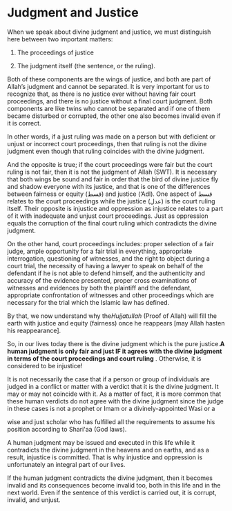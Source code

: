 Judgment and Justice
====================

When we speak about divine judgment and justice, we must distinguish
here between two important matters:

1) The proceedings of justice

2) The judgment itself (the sentence, or the ruling).

Both of these components are the wings of justice, and both are part of
Allah’s judgment and cannot be separated. It is very important for us to
recognize that, as there is no justice ever without having fair court
proceedings, and there is no justice without a final court judgment.
Both components are like twins who cannot be separated and if one of
them became disturbed or corrupted, the other one also becomes invalid
even if it is correct.

In other words, if a just ruling was made on a person but with deficient
or unjust or incorrect court proceedings, then that ruling is not the
divine judgment even though that ruling coincides with the divine
judgment.

And the opposite is true; if the court proceedings were fair but the
court ruling is not fair, then it is not the judgment of Allah (SWT). It
is necessary that both wings be sound and fair in order that the bird of
divine justice fly and shadow everyone with its justice, and that is one
of the differences between fairness or equity (قسط) and justice (‘Adl).
One aspect of قسط relates to the court proceedings while the justice
(عدل) is the court ruling itself. Their opposite is injustice and
oppression as injustice relates to a part of it with inadequate and
unjust court proceedings. Just as oppression equals the corruption of
the final court ruling which contradicts the divine judgment.

On the other hand, court proceedings includes: proper selection of a
fair judge, ample opportunity for a fair trial in everything,
appropriate interrogation, questioning of witnesses, and the right to
object during a court trial, the necessity of having a lawyer to speak
on behalf of the defendant if he is not able to defend himself, and the
authenticity and accuracy of the evidence presented, proper cross
examinations of witnesses and evidences by both the plaintiff and the
defendant, appropriate confrontation of witnesses and other proceedings
which are necessary for the trial which the Islamic law has defined.

By that, we now understand why the*Hujjatullah* (Proof of Allah) will
fill the earth with justice and equity (fairness) once he reappears [may
Allah hasten his reappearance].

So, in our lives today there is the divine judgment which is the pure
justice.**A human judgment is only fair and just IF it agrees with the
divine judgment in terms of the court proceedings and court ruling** .
Otherwise, it is considered to be injustice!

It is not necessarily the case that if a person or group of individuals
are judged in a conflict or matter with a verdict that it is the divine
judgment. It may or may not coincide with it. As a matter of fact, it is
more common that these human verdicts do not agree with the divine
judgment since the judge in these cases is not a prophet or Imam or a
divinely-appointed Wasi or a

wise and just scholar who has fulfilled all the requirements to assume
his position according to Shari'aa (God laws).

A human judgment may be issued and executed in this life while it
contradicts the divine judgment in the heavens and on earths, and as a
result, injustice is committed. That is why injustice and oppression is
unfortunately an integral part of our lives.

If the human judgment contradicts the divine judgment, then it becomes
invalid and its consequences become invalid too, both in this life and
in the next world. Even if the sentence of this verdict is carried out,
it is corrupt, invalid, and unjust.


